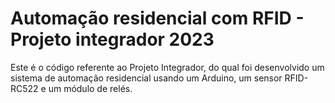 # Automação residencial com RFID - Projeto integrador 2023
Este é o código referente ao Projeto Integrador, do qual foi desenvolvido um sistema de automação residencial usando um Arduino, um sensor RFID-RC522 e um módulo de relés.
